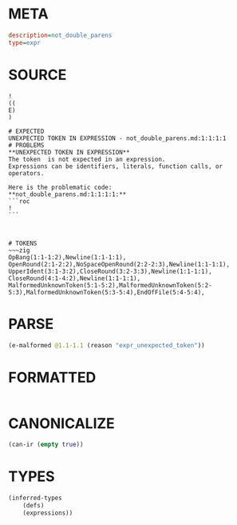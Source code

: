 # META
~~~ini
description=not_double_parens
type=expr
~~~
# SOURCE
~~~roc
!
((
E)
)
~~~
~~~
# EXPECTED
UNEXPECTED TOKEN IN EXPRESSION - not_double_parens.md:1:1:1:1
# PROBLEMS
**UNEXPECTED TOKEN IN EXPRESSION**
The token  is not expected in an expression.
Expressions can be identifiers, literals, function calls, or operators.

Here is the problematic code:
**not_double_parens.md:1:1:1:1:**
```roc
!
```



# TOKENS
~~~zig
OpBang(1:1-1:2),Newline(1:1-1:1),
OpenRound(2:1-2:2),NoSpaceOpenRound(2:2-2:3),Newline(1:1-1:1),
UpperIdent(3:1-3:2),CloseRound(3:2-3:3),Newline(1:1-1:1),
CloseRound(4:1-4:2),Newline(1:1-1:1),
MalformedUnknownToken(5:1-5:2),MalformedUnknownToken(5:2-5:3),MalformedUnknownToken(5:3-5:4),EndOfFile(5:4-5:4),
~~~
# PARSE
~~~clojure
(e-malformed @1.1-1.1 (reason "expr_unexpected_token"))
~~~
# FORMATTED
~~~roc

~~~
# CANONICALIZE
~~~clojure
(can-ir (empty true))
~~~
# TYPES
~~~clojure
(inferred-types
	(defs)
	(expressions))
~~~
